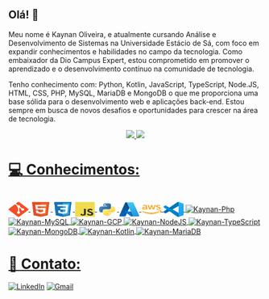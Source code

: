 ## Olá! 👋


Meu nome é Kaynan Oliveira, e atualmente cursando Análise e Desenvolvimento de Sistemas na Universidade Estácio de Sá, com foco em expandir conhecimentos e habilidades no campo da tecnologia. Como embaixador da Dio Campus Expert, estou comprometido em promover o aprendizado e o desenvolvimento contínuo na comunidade de tecnologia.

Tenho conhecimento com: Python, Kotlin, JavaScript, TypeScript, Node.JS, HTML, CSS, PHP, MySQL, MariaDB e MongoDB o que me proporciona uma base sólida para o desenvolvimento web e aplicações back-end. Estou sempre em busca de novos desafios e oportunidades para crescer na área de tecnologia.


<div align = "center">
  <a href="https://github.com/kaynanoliveira">
  <img height = "180em" src = "https://github-readme-stats.vercel.app/api?username=kaynanoliveira&show_icons=true&theme=dracula&include_all_commits=true&count_private=true" />
  <img height = "180em" src = "https://github-readme-stats.vercel.app/api/top-langs/?username=kaynanoliveira&layout=compact&langs_count=7&theme=dracula" />
</div>
<h1>💻 Conhecimentos:</h1>
<div style = "display: inline_block"> <br>
  <img align = "center" alt = "Kaynan-Git" height = "30" width = "40" src = https://github.com/devicons/devicon/blob/master/icons/git/git-original.svg>
  <img align = "center" alt = "Kaynan-HTML" height = "30" width = "40" src = https://raw.githubusercontent.com/devicons/devicon/2ae2a900d2f041da66e950e4d48052658d850630/icons/html5/html5-original.svg>
  <img align = "center" alt = "Kaynan-CSS" height = "30" width = "40" src = https://raw.githubusercontent.com/devicons/devicon/2ae2a900d2f041da66e950e4d48052658d850630/icons/css3/css3-original.svg>
  <img align = "center" alt = "Kaynan-Js" height = "30" width = "40" src = https://raw.githubusercontent.com/devicons/devicon/2ae2a900d2f041da66e950e4d48052658d850630/icons/javascript/javascript-original.svg>
  <img align = "center" alt = "Kaynan-Python" height = "30" width = "40" src = https://raw.githubusercontent.com/devicons/devicon/2ae2a900d2f041da66e950e4d48052658d850630/icons/python/python-original.svg>
  <img align = "center" alt = "Kaynan-Azure" height = "30" width = "40" src = https://github.com/devicons/devicon/blob/master/icons/azure/azure-original.svg>
  <img align = "center" alt = "Kaynan-AWS" height = "30" width = "40" src = https://github.com/devicons/devicon/blob/master/icons/amazonwebservices/amazonwebservices-plain-wordmark.svg>
  <img align = "center" alt = "Kaynan-VS Code" height = "30" width = "40" src = https://github.com/devicons/devicon/blob/master/icons/vscode/vscode-original.svg>
  <img align = "center" alt = "Kaynan-Php" height = "40" width = "50" src="https://cdn.jsdelivr.net/gh/devicons/devicon@latest/icons/php/php-original.svg" />
  <img align = "center" alt = "Kaynan-MySQL" height = "50" width = "60" src="https://cdn.jsdelivr.net/gh/devicons/devicon@latest/icons/mysql/mysql-original-wordmark.svg" />
  <img align = "center" alt = "Kaynan-GCP" height = "30" width = "40" src="https://cdn.jsdelivr.net/gh/devicons/devicon@latest/icons/googlecloud/googlecloud-original.svg" />
  <img align = "center" alt = "Kaynan-NodeJS" height = "40" width = "50" src="https://cdn.jsdelivr.net/gh/devicons/devicon@latest/icons/nodejs/nodejs-original-wordmark.svg" />
  <img align = "center" alt = "Kaynan-TypeScript" height = "30" width = "40" src="https://cdn.jsdelivr.net/gh/devicons/devicon@latest/icons/typescript/typescript-original.svg" />
  <img align = "center" alt = "Kaynan-MongoDB" height = "40" width = "50"  src="https://cdn.jsdelivr.net/gh/devicons/devicon@latest/icons/mongodb/mongodb-original-wordmark.svg" />
  <img align = "center" alt = "Kaynan-Kotlin" height = "30" width = "40" src="https://cdn.jsdelivr.net/gh/devicons/devicon@latest/icons/kotlin/kotlin-original.svg" />
  <img align = "center" alt = "Kaynan-MariaDB" height = "40" width = "50" src="https://cdn.jsdelivr.net/gh/devicons/devicon@latest/icons/mariadb/mariadb-original-wordmark.svg" />
                                                              
</div>

# 

<div>
<h1>💎 Contato:</h1>

[![LinkedIn](https://img.shields.io/badge/LinkedIn-0077B5?style=for-the-badge&logo=linkedin&logoColor=white)](https://www.linkedin.com/in/kaynanoliveira/) [![Gmail](https://img.shields.io/badge/Gmail-333333?style=for-the-badge&logo=gmail&logoColor=red)](mailto:kaynanoliveira357@gmail.com)
</div>
